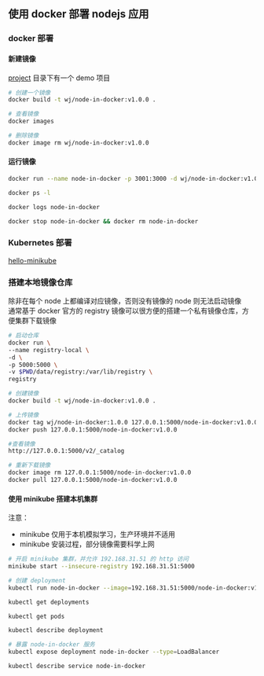 ## 使用 docker 部署 nodejs 应用

### docker 部署

#### 新建镜像

[project](./project) 目录下有一个 demo 项目

```bash
# 创建一个镜像
docker build -t wj/node-in-docker:v1.0.0 .

# 查看镜像
docker images

# 删除镜像 
docker image rm wj/node-in-docker:v1.0.0 
```

#### 运行镜像

```bash
docker run --name node-in-docker -p 3001:3000 -d wj/node-in-docker:v1.0.0

docker ps -l 

docker logs node-in-docker

docker stop node-in-docker && docker rm node-in-docker
```


### Kubernetes 部署
[hello-minikube](https://kubernetes.io/docs/tutorials/hello-minikube/)

### 搭建本地镜像仓库

除非在每个 node 上都编译对应镜像，否则没有镜像的 node 则无法启动镜像  
通常基于 docker 官方的 registry 镜像可以很方便的搭建一个私有镜像仓库，方便集群下载镜像

```bash
# 启动仓库
docker run \
--name registry-local \
-d \
-p 5000:5000 \
-v $PWD/data/registry:/var/lib/registry \
registry

# 创建镜像
docker build -t wj/node-in-docker:v1.0.0 .

# 上传镜像
docker tag wj/node-in-docker:1.0.0 127.0.0.1:5000/node-in-docker:v1.0.0
docker push 127.0.0.1:5000/node-in-docker:v1.0.0

#查看镜像
http://127.0.0.1:5000/v2/_catalog

# 重新下载镜像
docker image rm 127.0.0.1:5000/node-in-docker:v1.0.0
docker pull 127.0.0.1:5000/node-in-docker:v1.0.0

```

#### 使用 minikube 搭建本机集群
注意： 

* minikube 仅用于本机模拟学习，生产环境并不适用
* minikube 安装过程，部分镜像需要科学上网

```bash
# 开启 minikube 集群，并允许 192.168.31.51 的 http 访问
minikube start --insecure-registry 192.168.31.51:5000

# 创建 deployment
kubectl run node-in-docker --image=192.168.31.51:5000/node-in-docker:v1.0.0.0 --port 3000

kubectl get deployments

kubectl get pods

kubectl describe deployment

# 暴露 node-in-docker 服务
kubectl expose deployment node-in-docker --type=LoadBalancer

kubectl describe service node-in-docker

```

